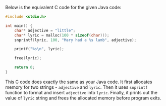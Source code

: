 Below is the equivalent C code for the given Java code:

```c
#include <stdio.h>

int main() {
    char* adjective = "little";
    char* lyric = malloc(100 * sizeof(char)));
    snprintf(lyric, 100, "Mary had a %s lamb", adjective);

    printf("%s\n", lyric);

    free(lyric);

    return 0;
}
```
This C code does exactly the same as your Java code. It first allocates memory for two strings - `adjective` and `lyric`. Then it uses `snprintf` function to format and insert `adjective` into `lyric`. Finally, it prints out the value of `lyric` string and frees the allocated memory before program exits.
